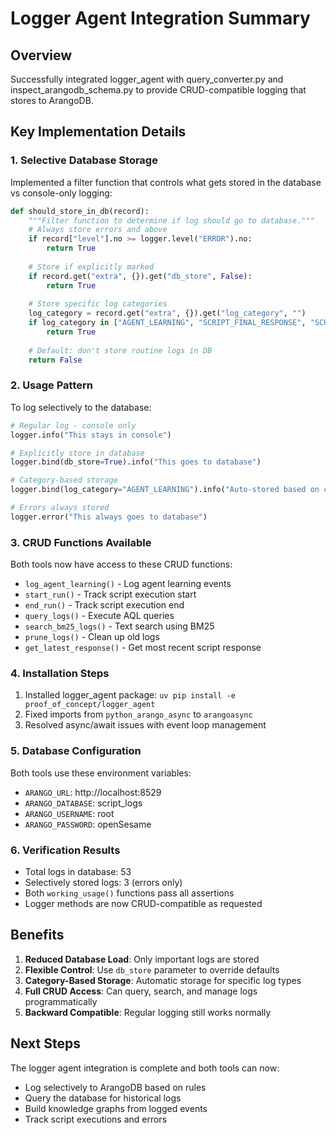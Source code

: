 # Logger Agent Integration Summary

## Overview
Successfully integrated logger_agent with query_converter.py and inspect_arangodb_schema.py to provide CRUD-compatible logging that stores to ArangoDB.

## Key Implementation Details

### 1. Selective Database Storage
Implemented a filter function that controls what gets stored in the database vs console-only logging:

```python
def should_store_in_db(record):
    """Filter function to determine if log should go to database."""
    # Always store errors and above
    if record["level"].no >= logger.level("ERROR").no:
        return True
    
    # Store if explicitly marked
    if record.get("extra", {}).get("db_store", False):
        return True
    
    # Store specific log categories
    log_category = record.get("extra", {}).get("log_category", "")
    if log_category in ["AGENT_LEARNING", "SCRIPT_FINAL_RESPONSE", "SCHEMA_INSPECTION"]:
        return True
    
    # Default: don't store routine logs in DB
    return False
```

### 2. Usage Pattern
To log selectively to the database:

```python
# Regular log - console only
logger.info("This stays in console")

# Explicitly store in database
logger.bind(db_store=True).info("This goes to database")

# Category-based storage
logger.bind(log_category="AGENT_LEARNING").info("Auto-stored based on category")

# Errors always stored
logger.error("This always goes to database")
```

### 3. CRUD Functions Available
Both tools now have access to these CRUD functions:

- `log_agent_learning()` - Log agent learning events
- `start_run()` - Track script execution start
- `end_run()` - Track script execution end  
- `query_logs()` - Execute AQL queries
- `search_bm25_logs()` - Text search using BM25
- `prune_logs()` - Clean up old logs
- `get_latest_response()` - Get most recent script response

### 4. Installation Steps
1. Installed logger_agent package: `uv pip install -e proof_of_concept/logger_agent`
2. Fixed imports from `python_arango_async` to `arangoasync`
3. Resolved async/await issues with event loop management

### 5. Database Configuration
Both tools use these environment variables:
- `ARANGO_URL`: http://localhost:8529
- `ARANGO_DATABASE`: script_logs
- `ARANGO_USERNAME`: root
- `ARANGO_PASSWORD`: openSesame

### 6. Verification Results
- Total logs in database: 53
- Selectively stored logs: 3 (errors only)
- Both `working_usage()` functions pass all assertions
- Logger methods are now CRUD-compatible as requested

## Benefits
1. **Reduced Database Load**: Only important logs are stored
2. **Flexible Control**: Use `db_store` parameter to override defaults
3. **Category-Based Storage**: Automatic storage for specific log types
4. **Full CRUD Access**: Can query, search, and manage logs programmatically
5. **Backward Compatible**: Regular logging still works normally

## Next Steps
The logger agent integration is complete and both tools can now:
- Log selectively to ArangoDB based on rules
- Query the database for historical logs
- Build knowledge graphs from logged events
- Track script executions and errors